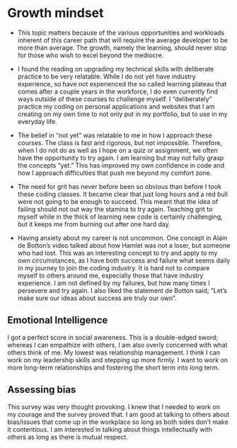 # Growth mindset

- This topic matters because of the various opportunities and workloads inherent of this career path that will require the average developer to be more than average. The growth, namely the learning, should never stop for those who wish to excel beyond the mediocre.

- I found the reading on upgrading my technical skills with deliberate practice to be very relatable. While I do not yet have industry experience, so have not experienced the so called learning plateau that comes after a couple years in the workforce, I do even currently find ways outside of these courses to challenge myself. I “deliberately” practice my coding on personal applications and websites that I am creating on my own time to not only put in my portfolio, but to use in my everyday life.

- The belief in “not yet” was relatable to me in how I approach these courses. The class is fast and rigorous, but not impossible. Therefore, when I do not do as well as I hope on a quiz or assignment, we often have the opportunity to try again. I am learning but may not fully grasp the concepts “yet.” This has improved my own confidence in code and how I approach difficulties that push me beyond my comfort zone.

- The need for grit has never before been so obvious than before I took these coding classes. It became clear that just long hours and a red bull were not going to be enough to succeed. This meant that the idea of failing should not out way the stamina to try again. Teaching grit to myself while in the thick of learning new code is certainly challenging, but it keeps me from burning out after one hard day.

- Having anxiety about my career is not uncommon. One concept in Alain de Botton’s video talked about how Hamlet was not a loser, but someone who had lost. This was an interesting concept to try and apply to my own circumstances, as I have both success and failure what seems daily in my journey to join the coding industry. It is hard not to compare myself to others around me, especially those that have industry experience. I am not defined by my failures, but how many times I persevere and try again. I also liked the statement de Botton said; “Let’s make sure our ideas about success are truly our own”.

## Emotional Intelligence

I got a perfect score in social awareness. This is a double-edged sword; whereas I can empathize with
others, I am also overly concerned with what others think of me. My lowest was relationship
management. I think I can work on my leadership skills and stepping up more firmly. I want to work on
more long-term relationships and fostering the short term into long term.

## Assessing bias

This survey was very thought provoking. I knew that I needed to work on my courage and the survey proved that. I am good at talking to others about bias/issues that come up in the workplace so long as both sides don’t make it contentious. I am interested in talking about things intellectually with others as long as there is mutual respect.
